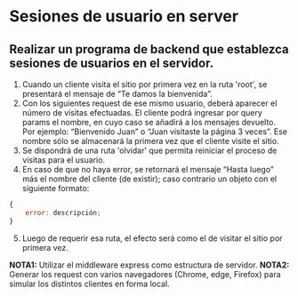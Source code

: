 # Sesiones de usuario en server

## Realizar un programa de backend que establezca sesiones de usuarios en el servidor.

1. Cuando un cliente visita el sitio por primera vez en la ruta 'root', se presentará el mensaje de “Te damos la bienvenida”.
2. Con los siguientes request de ese mismo usuario, deberá aparecer el número de visitas efectuadas. El cliente podrá ingresar por query params el nombre, en cuyo caso se añadirá a los mensajes devuelto.
   Por ejemplo: “Bienvenido Juan” o “Juan visitaste la página 3 veces”. Ese nombre sólo se almacenará la primera vez que el cliente visite el sitio.
3. Se dispondrá de una ruta 'olvidar' que permita reiniciar el proceso de visitas para el usuario.
4. En caso de que no haya error, se retornará el mensaje “Hasta luego” más el nombre del cliente (de existir); caso contrario un objeto con el siguiente formato:

```javascript
{
	error: descripción;
}
```

5. Luego de requerir esa ruta, el efecto será como el de visitar el sitio por primera vez.

**NOTA1:** Utilizar el middleware express como estructura de servidor.
**NOTA2:** Generar los request con varios navegadores (Chrome, edge, Firefox) para simular los distintos clientes en forma local.
